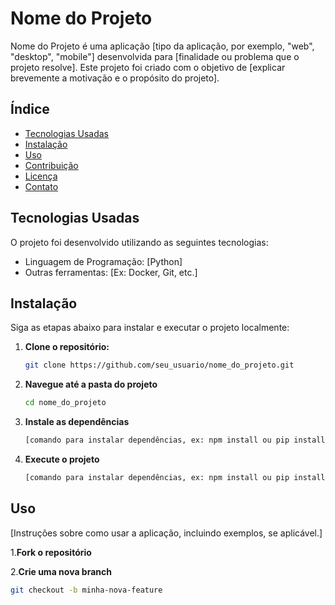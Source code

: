 # Nome do Projeto

Nome do Projeto é uma aplicação [tipo da aplicação, por exemplo, "web", "desktop", "mobile"] desenvolvida para [finalidade ou problema que o projeto resolve]. Este projeto foi criado com o objetivo de [explicar brevemente a motivação e o propósito do projeto].

## Índice
- [Tecnologias Usadas](#tecnologias-usadas)
- [Instalação](#instalação)
- [Uso](#uso)
- [Contribuição](#contribuição)
- [Licença](#licença)
- [Contato](#contato)

## Tecnologias Usadas

O projeto foi desenvolvido utilizando as seguintes tecnologias:

- Linguagem de Programação: [Python] 
- Outras ferramentas: [Ex: Docker, Git, etc.] 

## Instalação

Siga as etapas abaixo para instalar e executar o projeto localmente:

1. **Clone o repositório:**
   ```bash
   git clone https://github.com/seu_usuario/nome_do_projeto.git
   
2. **Navegue até a pasta do projeto**
   ```bash
   cd nome_do_projeto
   
3. **Instale as dependências**
   ```bash
   [comando para instalar dependências, ex: npm install ou pip install -r requirements.txt]

4. **Execute o projeto**
   ```bash
   [comando para instalar dependências, ex: npm install ou pip install -r requirements.txt]

## Uso
[Instruções sobre como usar a aplicação, incluindo exemplos, se aplicável.]

1.**Fork o repositório**

2.**Crie uma nova branch**
```bash
git checkout -b minha-nova-feature

